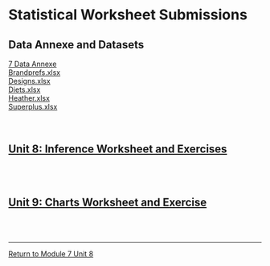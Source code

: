 # Statistical Worksheet Submissions

## Data Annexe and Datasets
[7 Data Annexe](RMPP_Unit08_7DataAnnexe.pdf)<br>
[Brandprefs.xlsx](RMPP_Unit08_Brandprefs.xlsx)<br>
[Designs.xlsx](RMPP_Unit08_Designs.xlsx)<br>
[Diets.xlsx](RMPP_Unit08_Diets.xlsx)<br>
[Heather.xlsx](RMPP_Unit08_Heather.xlsx)<br>
[Superplus.xlsx](RMPP_Unit08_Superplus.xlsx)<br>
<br><br>

## [Unit 8: Inference Worksheet and Exercises](RMPP_Unit08_Activity.md)
<br><br>

## [Unit 9: Charts Worksheet and Exercise](RMPP_Unit09_Activity.md)
<br><br>

---

[Return to Module 7 Unit 8](RMPP_Unit08.md)

